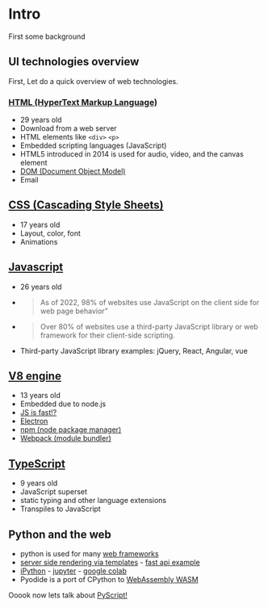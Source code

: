 # Intro

First some background

## UI technologies overview

First, Let do a quick overview of web technologies.

### [HTML (HyperText Markup Language)](https://en.wikipedia.org/wiki/HTML)
* 29 years old
* Download from a web server
* HTML elements like `<div>` `<p>`
* Embedded scripting languages (JavaScript)
* HTML5 introduced in 2014 is used for audio, video, and the canvas element
* [DOM (Document Object Model)](https://en.wikipedia.org/wiki/Document_Object_Model)
* Email

## [CSS (Cascading Style Sheets)](https://en.wikipedia.org/wiki/CSS)
* 17 years old
* Layout, color, font
* Animations

## [Javascript](https://en.wikipedia.org/wiki/JavaScript)
* 26 years old
* > As of 2022, 98% of websites use JavaScript on the client side for web page behavior”
* > Over 80% of websites use a third-party JavaScript library or web framework for their client-side scripting.
* Third-party JavaScript library examples: jQuery, React, Angular, vue

## [V8 engine](https://en.wikipedia.org/wiki/V8_(JavaScript_engine))
* 13 years old
* Embedded due to node.js
* [JS is fast!?](https://just.billywhizz.io/blog/on-javascript-performance-01/)
* [Electron](https://www.electronjs.org)
* [npm (node package manager)](https://en.wikipedia.org/wiki/Npm_(software))
* [Webpack (module bundler)](https://en.wikipedia.org/wiki/Webpack)

## [TypeScript](https://en.wikipedia.org/wiki/TypeScript)
* 9 years old
* JavaScript superset
* static typing and other language extensions
* Transpiles to JavaScript

## Python and the web

* python is used for many [web frameworks](https://wiki.python.org/moin/WebFrameworks)
* [server side rendering via templates](https://www.tornadoweb.org/en/stable/guide/templates.html) - [fast api example](https://fastapi.tiangolo.com/advanced/templates/)
* [iPython](https://ipython.org) - [jupyter](https://jupyter.org) - [google colab](https://colab.research.google.com)
* Pyodide is a port of CPython to [WebAssembly WASM](https://webassembly.org)

Ooook now lets talk about [PyScript!](https://github.com/aqemery/PyRVAscript/blob/main/README.md)